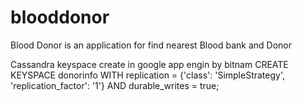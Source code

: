 # blooddonor
Blood Donor is an application for find nearest Blood bank and Donor

Cassandra keyspace create in google app engin by bitnam
CREATE KEYSPACE donorinfo WITH replication = {'class': 'SimpleStrategy', 'replication_factor': '1'}  AND durable_writes = true;
